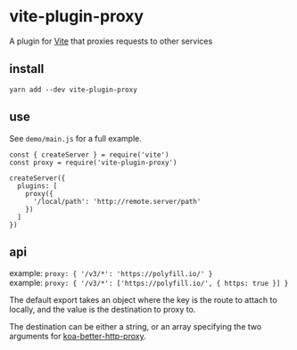 # vite-plugin-proxy

A plugin for [Vite](https://github.com/vuejs/vite) that proxies requests to other services

## install

```
yarn add --dev vite-plugin-proxy
```

## use

See `demo/main.js` for a full example.

```
const { createServer } = require('vite')
const proxy = require('vite-plugin-proxy')

createServer({
  plugins: [
    proxy({
      '/local/path': 'http://remote.server/path'
    })
  ]
})
```

## api

example: `proxy: { '/v3/*': 'https://polyfill.io/' }`<br>
example: `proxy: { '/v3/*': ['https://polyfill.io/', { https: true }] }`<br>

The default export takes an object where the key is the route to attach to locally, and the value is the destination to proxy to.

The destination can be either a string, or an array specifying the two arguments for [koa-better-http-proxy](https://github.com/nsimmons/koa-better-http-proxy#usage).
